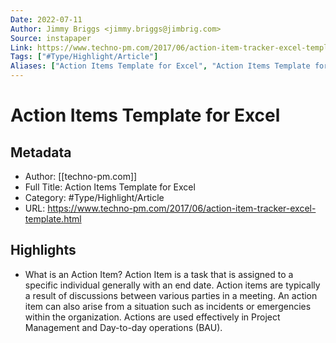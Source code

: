 ```yaml
---
Date: 2022-07-11
Author: Jimmy Briggs <jimmy.briggs@jimbrig.com>
Source: instapaper
Link: https://www.techno-pm.com/2017/06/action-item-tracker-excel-template.html
Tags: ["#Type/Highlight/Article"]
Aliases: ["Action Items Template for Excel", "Action Items Template for Excel"]
---
```

# Action Items Template for Excel

## Metadata
- Author: [[techno-pm.com]]
- Full Title: Action Items Template for Excel
- Category: #Type/Highlight/Article
- URL: https://www.techno-pm.com/2017/06/action-item-tracker-excel-template.html

## Highlights
- What is an Action Item?
  Action Item is a task that is assigned to a specific individual generally with an end date. Action items are typically a result of discussions between various parties in a meeting. An action item can also arise from a situation such as incidents or emergencies within the organization. Actions are used effectively in Project Management and Day-to-day operations (BAU).
